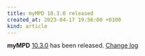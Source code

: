 ```yaml
---
title: myMPD 10.3.0 released
created_at: 2023-04-17 19:56:00 +0100
kind: article
---
```


**myMPD** [10.3.0](https://github.com/jcorporation/myMPD/releases/tag/v10.3.0) has been released.
[Change log](https://raw.githubusercontent.com/jcorporation/myMPD/v10.3.0/CHANGELOG.md)
